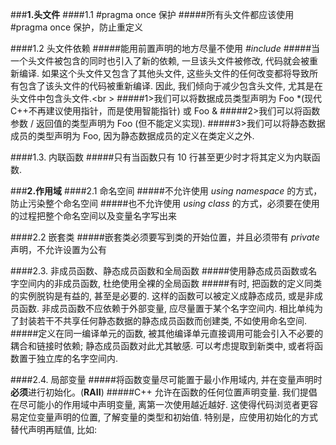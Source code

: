 ###**1.头文件**
####1.1 #pragma once 保护
#####所有头文件都应该使用 #pragma once 保护，防止重定义

####1.2 头文件依赖
#####能用前置声明的地方尽量不使用 *#include*
#####当一个头文件被包含的同时也引入了新的依赖, 一旦该头文件被修改, 代码就会被重新编译. 如果这个头文件又包含了其他头文件, 这些头文件的任何改变都将导致所有包含了该头文件的代码被重新编译. 因此, 我们倾向于减少包含头文件, 尤其是在头文件中包含头文件.<br \>
#####1>我们可以将数据成员类型声明为 Foo *(现代C++不再建议使用指针，而是使用智能指针) 或 Foo &
#####2>我们可以将函数参数 / 返回值的类型声明为 Foo (但不能定义实现).
#####3>我们可以将静态数据成员的类型声明为 Foo, 因为静态数据成员的定义在类定义之外.


####1.3. 内联函数
#####只有当函数只有 10 行甚至更少时才将其定义为内联函数.

###**2.作用域**
####2.1 命名空间
#####不允许使用 *using namespace* 的方式，防止污染整个命名空间
#####也不允许使用 *using class* 的方式，必须要在使用的过程把整个命名空间以及变量名字写出来

####2.2 嵌套类
#####嵌套类必须要写到类的开始位置，并且必须带有 *private* 声明，不允许设置为公有

####2.3. 非成员函数、静态成员函数和全局函数
#####使用静态成员函数或名字空间内的非成员函数, 杜绝使用全裸的全局函数
#####有时, 把函数的定义同类的实例脱钩是有益的, 甚至是必要的. 这样的函数可以被定义成静态成员, 或是非成员函数. 非成员函数不应依赖于外部变量, 应尽量置于某个名字空间内. 相比单纯为了封装若干不共享任何静态数据的静态成员函数而创建类, 不如使用命名空间.
#####定义在同一编译单元的函数, 被其他编译单元直接调用可能会引入不必要的耦合和链接时依赖; 静态成员函数对此尤其敏感. 可以考虑提取到新类中, 或者将函数置于独立库的名字空间内.

####2.4. 局部变量
#####将函数变量尽可能置于最小作用域内, 并在变量声明时**必须**进行初始化。(**RAII**)
#####C++ 允许在函数的任何位置声明变量. 我们提倡在尽可能小的作用域中声明变量, 离第一次使用越近越好. 这使得代码浏览者更容易定位变量声明的位置, 了解变量的类型和初始值. 特别是，应使用初始化的方式替代声明再赋值, 比如:

